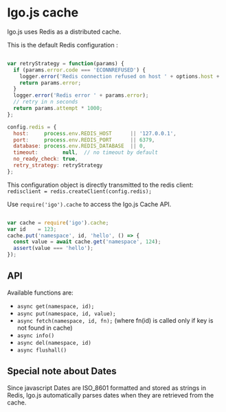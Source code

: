 
# Igo.js cache

Igo.js uses Redis as a distributed cache.

This is the default Redis configuration :
```js

var retryStrategy = function(params) {
  if (params.error.code === 'ECONNREFUSED') {
    logger.error('Redis connection refused on host ' + options.host + ':' + options.port);
    return params.error;
  }
  logger.error('Redis error ' + params.error);
  // retry in n seconds
  return params.attempt * 1000;
};

config.redis = {
  host:     process.env.REDIS_HOST      || '127.0.0.1',
  port:     process.env.REDIS_PORT      || 6379,
  database: process.env.REDIS_DATABASE  || 0,
  timeout:        null,  // no timeout by default
  no_ready_check: true,
  retry_strategy: retryStrategy
};
```

This configuration object is directly transmitted to the redis client: `redisclient = redis.createClient(config.redis);`

Use `require('igo').cache` to access the Igo.js Cache API.

```js

var cache = require('igo').cache;
var id    = 123;
cache.put('namespace', id, 'hello', () => {
  const value = await cache.get('namespace', 124);
  assert(value === 'hello');
});

```

## API
Available functions are:
- `async get(namespace, id);`
- `async put(namespace, id, value);`
- `async fetch(namespace, id, fn);`  (where fn(id) is called only if key is not found in cache)
- `async info()`
- `async del(namespace, id)`
- `async flushall()`

## Special note about Dates
Since javascript Dates are ISO_8601 formatted and stored as strings in Redis, Igo.js automatically parses dates when they are retrieved from the cache.